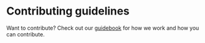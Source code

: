 # Contributing guidelines

Want to contribute? Check out our [guidebook](https://guidebook.seedcase-project.org/)
for how we work and how you can contribute.
